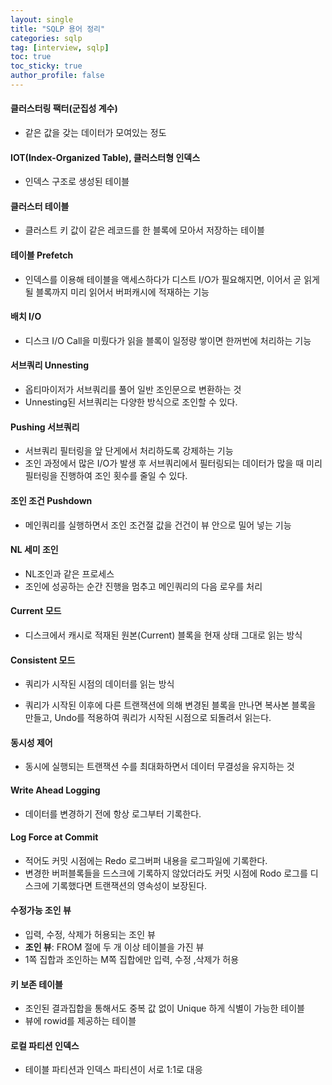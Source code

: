 ```yaml
---
layout: single
title: "SQLP 용어 정리"
categories: sqlp
tag: [interview, sqlp]
toc: true
toc_sticky: true
author_profile: false
---
```

#### 클러스터링 팩터(군집성 계수)

* 같은 값을 갖는 데이터가 모여있는 정도



#### IOT(Index-Organized Table), 클러스터형 인덱스

* 인덱스 구조로 생성된 테이블



#### 클러스터 테이블

* 클러스트 키 값이 같은 레코드를 한 블록에 모아서 저장하는 테이블



#### 테이블 Prefetch

* 인덱스를 이용해 테이블을 액세스하다가 디스트 I/O가 필요해지면, 이어서 곧 읽게 될 블록까지 미리 읽어서 버퍼캐시에 적재하는 기능



#### 배치 I/O

* 디스크 I/O Call을 미뤘다가 읽을 블록이 일정량 쌓이면 한꺼번에 처리하는 기능



#### 서브쿼리 Unnesting

* 옵티마이저가 서브쿼리를 풀어 일반 조인문으로 변환하는 것
* Unnesting된 서브쿼리는 다양한 방식으로 조인할 수 있다.



#### Pushing 서브쿼리

* 서브쿼리 필터링을 앞 단게에서 처리하도록 강제하는 기능
* 조인 과정에서 많은 I/O가 발생 후 서브쿼리에서 필터링되는 데이터가 많을 때 미리 필터링을 진행하여 조인 횟수를 줄일 수 있다.



#### 조인 조건 Pushdown

* 메인쿼리를 실행하면서 조인 조건절 값을 건건이 뷰 안으로 밀어 넣는 기능



#### NL 세미 조인

* NL조인과 같은 프로세스
* 조인에 성공하는 순간 진행을 멈추고 메인쿼리의 다음 로우를 처리



#### Current 모드

* 디스크에서 캐시로 적재된 원본(Current) 블록을 현재 상태 그대로 읽는 방식



#### Consistent 모드

* 쿼리가 시작된 시점의 데이터를 읽는 방식

* 쿼리가 시작된 이후에 다른 트랜잭션에 의해 변경된 블록을 만나면 복사본 블록을 만들고, Undo를 적용하여 쿼리가 시작된 시점으로 되돌려서 읽는다.



#### 동시성 제어

* 동시에 실행되는 트랜잭션 수를 최대화하면서 데이터 무결성을 유지하는 것



#### Write Ahead Logging

* 데이터를 변경하기 전에 항상 로그부터 기록한다.



#### Log Force at Commit

* 적어도 커밋 시점에는 Redo 로그버퍼 내용을 로그파일에 기록한다.
* 변경한 버퍼블록들을 드스크에 기록하지 않았더라도 커밋 시점에 Rodo 로그를 디스크에 기록했다면 트랜잭션의 영속성이 보장된다.



#### 수정가능 조인 뷰

* 입력, 수정, 삭제가 허용되는 조인 뷰
* **조인 뷰**: FROM 절에 두 개 이상 테이블을 가진 뷰
* 1쪽 집합과 조인하는 M쪽 집합에만 입력, 수정 ,삭제가 허용



#### 키 보존 테이블

* 조인된 결과집합을 통해서도 중복 값 없이 Unique 하게 식별이 가능한 테이블
* 뷰에 rowid를 제공하는 테이블



#### 로컬 파티션 인덱스

* 테이블 파티션과 인덱스 파티션이 서로 1:1로 대응

